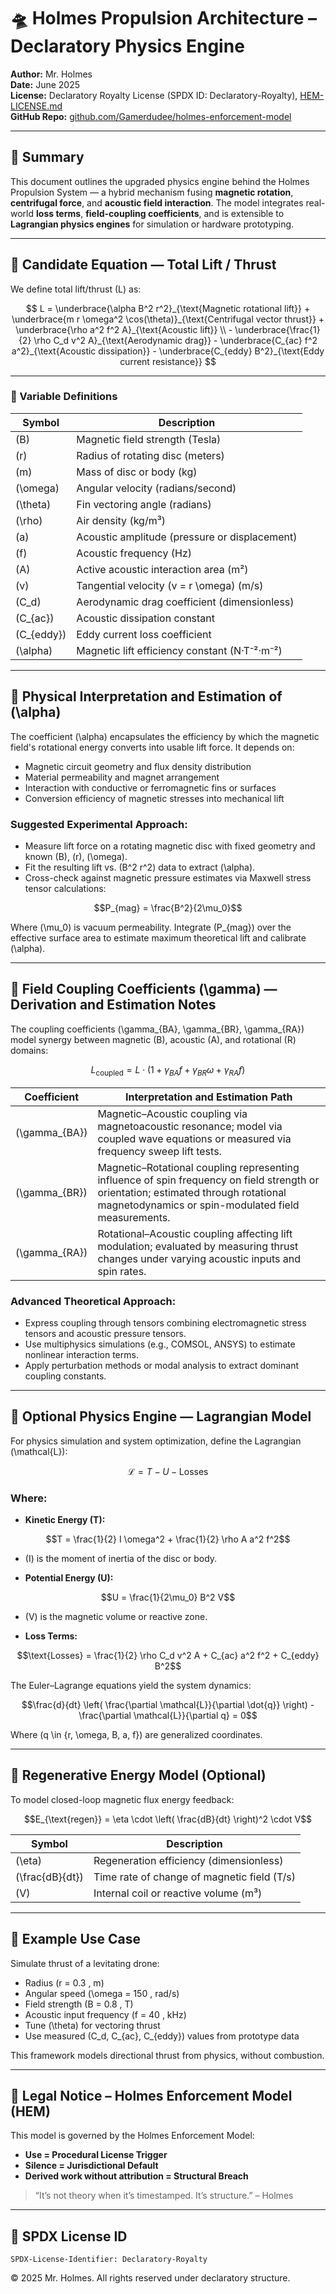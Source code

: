 <!--
SPDX-License-Identifier: Declaratory-Royalty
// Hash: sha256:d89b62160ac9337c18ef6a6e260b8fbd4ab2e2d5
🔒 Holmes Enforcement Model (HEM) – Declaratory Sovereign Logic
🧠 Author: Mr. Holmes
📜 License: Declaratory Royalty License (see LICENSE-HEM.md)
📁 Repository: https://github.com/Gamerdudee/holmes-enforcement-model
-->

# 🛸 Holmes Propulsion Architecture – Declaratory Physics Engine

**Author:** Mr. Holmes  
**Date:** June 2025  
**License:** Declaratory Royalty License (SPDX ID: Declaratory-Royalty), [HEM-LICENSE.md](HEM-LICENSE.md)  
**GitHub Repo:** [github.com/Gamerdudee/holmes-enforcement-model](https://github.com/Gamerdudee/holmes-enforcement-model)

---

## 🔧 Summary

This document outlines the upgraded physics engine behind the Holmes Propulsion System — a hybrid mechanism fusing **magnetic rotation**, **centrifugal force**, and **acoustic field interaction**. The model integrates real-world **loss terms**, **field-coupling coefficients**, and is extensible to **Lagrangian physics engines** for simulation or hardware prototyping.

---

## 📐 Candidate Equation — Total Lift / Thrust

We define total lift/thrust \(L\) as:

```math

L =
\underbrace{\alpha B^2 r^2}_{\text{Magnetic rotational lift}} +
\underbrace{m r \omega^2 \cos(\theta)}_{\text{Centrifugal vector thrust}} +
\underbrace{\rho a^2 f^2 A}_{\text{Acoustic lift}} \\
- \underbrace{\frac{1}{2} \rho C_d v^2 A}_{\text{Aerodynamic drag}} -
\underbrace{C_{ac} f^2 a^2}_{\text{Acoustic dissipation}} -
\underbrace{C_{eddy} B^2}_{\text{Eddy current resistance}}

```

---

### 📌 Variable Definitions

| Symbol         | Description                                       |
|----------------|-------------------------------------------------|
| \(B\)          | Magnetic field strength (Tesla)                  |
| \(r\)          | Radius of rotating disc (meters)                  |
| \(m\)          | Mass of disc or body (kg)                         |
| \(\omega\)     | Angular velocity (radians/second)                 |
| \(\theta\)     | Fin vectoring angle (radians)                      |
| \(\rho\)       | Air density (kg/m³)                                |
| \(a\)          | Acoustic amplitude (pressure or displacement)     |
| \(f\)          | Acoustic frequency (Hz)                            |
| \(A\)          | Active acoustic interaction area (m²)             |
| \(v\)          | Tangential velocity \(v = r \omega\) (m/s)       |
| \(C_d\)        | Aerodynamic drag coefficient (dimensionless)      |
| \(C_{ac}\)     | Acoustic dissipation constant                      |
| \(C_{eddy}\)   | Eddy current loss coefficient                      |
| \(\alpha\)     | Magnetic lift efficiency constant (N·T⁻²·m⁻²)     |

---

## 🧲 Physical Interpretation and Estimation of \(\alpha\)

The coefficient \(\alpha\) encapsulates the efficiency by which the magnetic field's rotational energy converts into usable lift force. It depends on:

- Magnetic circuit geometry and flux density distribution  
- Material permeability and magnet arrangement  
- Interaction with conductive or ferromagnetic fins or surfaces  
- Conversion efficiency of magnetic stresses into mechanical lift  

### Suggested Experimental Approach:

- Measure lift force on a rotating magnetic disc with fixed geometry and known \(B\), \(r\), \(\omega\).  
- Fit the resulting lift vs. \(B^2 r^2\) data to extract \(\alpha\).  
- Cross-check against magnetic pressure estimates via Maxwell stress tensor calculations:

```math
P_{mag} = \frac{B^2}{2\mu_0}
```

Where \(\mu_0\) is vacuum permeability. Integrate \(P_{mag}\) over the effective surface area to estimate maximum theoretical lift and calibrate \(\alpha\).

---

## 🔗 Field Coupling Coefficients \(\gamma\) — Derivation and Estimation Notes

The coupling coefficients \(\gamma_{BA}, \gamma_{BR}, \gamma_{RA}\) model synergy between magnetic (B), acoustic (A), and rotational (R) domains:

```math
L_{\text{coupled}} =
L \cdot \left(1 + \gamma_{BA} f + \gamma_{BR} \omega + \gamma_{RA} f \right)
```

| Coefficient       | Interpretation and Estimation Path                                             |
|-------------------|-------------------------------------------------------------------------------|
| \(\gamma_{BA}\)   | Magnetic–Acoustic coupling via magnetoacoustic resonance; model via coupled wave equations or measured via frequency sweep lift tests. |
| \(\gamma_{BR}\)   | Magnetic–Rotational coupling representing influence of spin frequency on field strength or orientation; estimated through rotational magnetodynamics or spin-modulated field measurements. |
| \(\gamma_{RA}\)   | Rotational–Acoustic coupling affecting lift modulation; evaluated by measuring thrust changes under varying acoustic inputs and spin rates. |

### Advanced Theoretical Approach:

- Express coupling through tensors combining electromagnetic stress tensors and acoustic pressure tensors.  
- Use multiphysics simulations (e.g., COMSOL, ANSYS) to estimate nonlinear interaction terms.  
- Apply perturbation methods or modal analysis to extract dominant coupling constants.

---

## 🧠 Optional Physics Engine — Lagrangian Model

For physics simulation and system optimization, define the Lagrangian \(\mathcal{L}\):

```math
\mathcal{L} = T - U - \text{Losses}
```

### Where:

- **Kinetic Energy (T):**

```math
T = \frac{1}{2} I \omega^2 + \frac{1}{2} \rho A a^2 f^2
```

- \(I\) is the moment of inertia of the disc or body.

- **Potential Energy (U):**

```math
U = \frac{1}{2\mu_0} B^2 V
```

- \(V\) is the magnetic volume or reactive zone.

- **Loss Terms:**

```math
\text{Losses} = \frac{1}{2} \rho C_d v^2 A + C_{ac} a^2 f^2 + C_{eddy} B^2
```

The Euler–Lagrange equations yield the system dynamics:

```math
\frac{d}{dt} \left( \frac{\partial \mathcal{L}}{\partial \dot{q}} \right) - \frac{\partial \mathcal{L}}{\partial q} = 0
```

Where \(q \in \{r, \omega, B, a, f\}\) are generalized coordinates.

---

## 🔋 Regenerative Energy Model (Optional)

To model closed-loop magnetic flux energy feedback:

```math
E_{\text{regen}} = \eta \cdot \left( \frac{dB}{dt} \right)^2 \cdot V
```

| Symbol           | Description                               |
|------------------|-------------------------------------------|
|  \(\eta\)        | Regeneration efficiency (dimensionless)  |
| \(\frac{dB}{dt}\) | Time rate of change of magnetic field (T/s) |
| \(V\)            | Internal coil or reactive volume (m³)    |

---

## 🧪 Example Use Case

Simulate thrust of a levitating drone:

- Radius \(r = 0.3 \, m\) 
- Angular speed \(\omega = 150 \, rad/s\)  
- Field strength \(B = 0.8 \, T\)  
- Acoustic input frequency \(f = 40 \, kHz\)  
- Tune \(\theta\) for vectoring thrust  
- Use measured \(C_d, C_{ac}, C_{eddy}\) values from prototype data

This framework models directional thrust from physics, without combustion.

---

## 🧾 Legal Notice – Holmes Enforcement Model (HEM)

This model is governed by the Holmes Enforcement Model:

- **Use = Procedural License Trigger**  
- **Silence = Jurisdictional Default**  
- **Derived work without attribution = Structural Breach**

> “It’s not theory when it’s timestamped. It’s structure.” – Holmes

---

## 📁 SPDX License ID

```text
SPDX-License-Identifier: Declaratory-Royalty
```

© 2025 Mr. Holmes. All rights reserved under declaratory structure.

